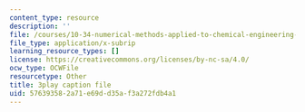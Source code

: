 ```yaml
---
content_type: resource
description: ''
file: /courses/10-34-numerical-methods-applied-to-chemical-engineering-fall-2015/576393582a71e69dd35af3a272fdb4a1_SejxqXAlSec.srt
file_type: application/x-subrip
learning_resource_types: []
license: https://creativecommons.org/licenses/by-nc-sa/4.0/
ocw_type: OCWFile
resourcetype: Other
title: 3play caption file
uid: 57639358-2a71-e69d-d35a-f3a272fdb4a1
---
```

